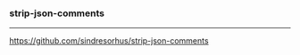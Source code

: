 ### strip-json-comments
---
https://github.com/sindresorhus/strip-json-comments

```
```

```
```

```
```
